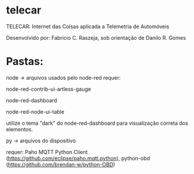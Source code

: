 # telecar
TELECAR: Internet das Coisas aplicada a Telemetria de Automóveis

Desenvolvido por: Fabricio C. Raszeja, sob orientação de Danilo R. Gomes

# Pastas:
node -> arquivos usados pelo node-red
requer:

node-red-contrib-ui-artless-gauge

node-red-dashboard

node-red-node-ui-table

utilize o tema "dark" do node-red-dashboard para visualização correta dos elementos.

py -> arquivos do dispositivo

requer: Paho MQTT Python Client (https://github.com/eclipse/paho.mqtt.python), python-obd (https://github.com/brendan-w/python-OBD)
